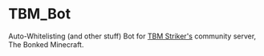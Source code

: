 # TBM_Bot
Auto-Whitelisting (and other stuff) Bot for [TBM Striker's](https://twitch.tv/tbm_striker) community server, The Bonked Minecraft.

